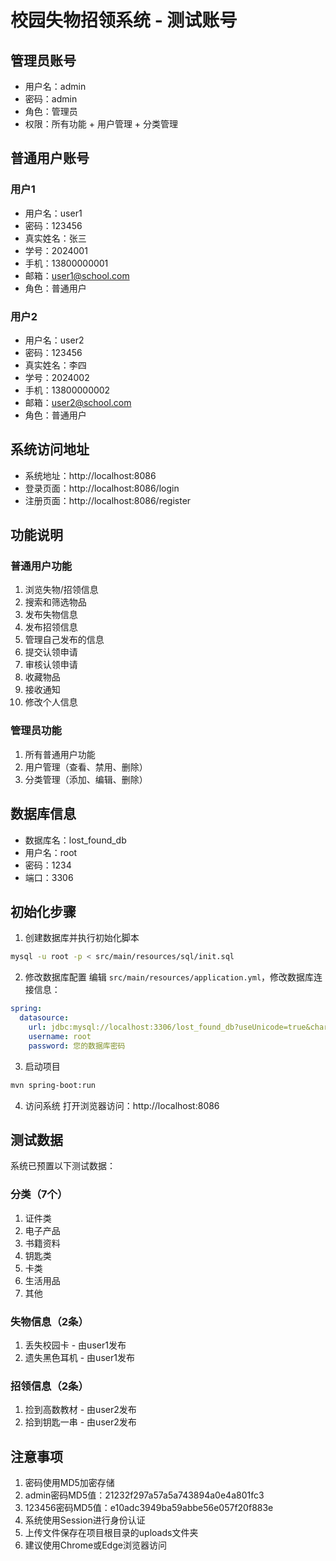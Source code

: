 # 校园失物招领系统 - 测试账号

## 管理员账号
- 用户名：admin
- 密码：admin
- 角色：管理员
- 权限：所有功能 + 用户管理 + 分类管理

## 普通用户账号

### 用户1
- 用户名：user1
- 密码：123456
- 真实姓名：张三
- 学号：2024001
- 手机：13800000001
- 邮箱：user1@school.com
- 角色：普通用户

### 用户2
- 用户名：user2
- 密码：123456
- 真实姓名：李四
- 学号：2024002
- 手机：13800000002
- 邮箱：user2@school.com
- 角色：普通用户

## 系统访问地址
- 系统地址：http://localhost:8086
- 登录页面：http://localhost:8086/login
- 注册页面：http://localhost:8086/register

## 功能说明

### 普通用户功能
1. 浏览失物/招领信息
2. 搜索和筛选物品
3. 发布失物信息
4. 发布招领信息
5. 管理自己发布的信息
6. 提交认领申请
7. 审核认领申请
8. 收藏物品
9. 接收通知
10. 修改个人信息

### 管理员功能
1. 所有普通用户功能
2. 用户管理（查看、禁用、删除）
3. 分类管理（添加、编辑、删除）

## 数据库信息
- 数据库名：lost_found_db
- 用户名：root
- 密码：1234
- 端口：3306

## 初始化步骤

1. 创建数据库并执行初始化脚本
```bash
mysql -u root -p < src/main/resources/sql/init.sql
```

2. 修改数据库配置
编辑 `src/main/resources/application.yml`，修改数据库连接信息：
```yaml
spring:
  datasource:
    url: jdbc:mysql://localhost:3306/lost_found_db?useUnicode=true&characterEncoding=utf-8&useSSL=false&serverTimezone=Asia/Shanghai
    username: root
    password: 您的数据库密码
```

3. 启动项目
```bash
mvn spring-boot:run
```

4. 访问系统
打开浏览器访问：http://localhost:8086

## 测试数据

系统已预置以下测试数据：

### 分类（7个）
1. 证件类
2. 电子产品
3. 书籍资料
4. 钥匙类
5. 卡类
6. 生活用品
7. 其他

### 失物信息（2条）
1. 丢失校园卡 - 由user1发布
2. 遗失黑色耳机 - 由user1发布

### 招领信息（2条）
1. 捡到高数教材 - 由user2发布
2. 拾到钥匙一串 - 由user2发布

## 注意事项

1. 密码使用MD5加密存储
2. admin密码MD5值：21232f297a57a5a743894a0e4a801fc3
3. 123456密码MD5值：e10adc3949ba59abbe56e057f20f883e
4. 系统使用Session进行身份认证
5. 上传文件保存在项目根目录的uploads文件夹
6. 建议使用Chrome或Edge浏览器访问

